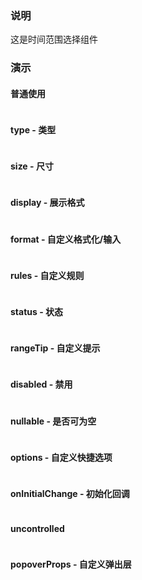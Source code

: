 ### 说明

这是时间范围选择组件

### 演示

#### 普通使用

```js {"codepath": "range.jsx"}
```

#### type - 类型

```js {"codepath": "range-type.jsx"}
```

#### size - 尺寸

```js {"codepath": "range-size.jsx"}
```

#### display - 展示格式

```js {"codepath": "range-display.jsx"}
```

#### format - 自定义格式化/输入

```js {"codepath": "range-format.jsx"}
```

#### rules - 自定义规则

```js {"codepath": "range-rules.jsx"}
```

#### status - 状态

```js {"codepath": "range-status.jsx"}
```

#### rangeTip - 自定义提示

```js {"codepath": "range-rangeTip.jsx"}
```

#### disabled - 禁用

```js {"codepath": "range-disabled.jsx"}
```

#### nullable - 是否可为空

```js {"codepath": "range-nullable.jsx"}
```

#### options - 自定义快捷选项

```js {"codepath": "range-options.jsx"}
```

#### onInitialChange - 初始化回调

```js {"codepath": "range-onInitialChange.jsx"}
```

#### uncontrolled

```js {"codepath": "range-uncontrolled.jsx"}
```

#### popoverProps - 自定义弹出层

```js {"codepath": "range-popoverProps.jsx"}
```

